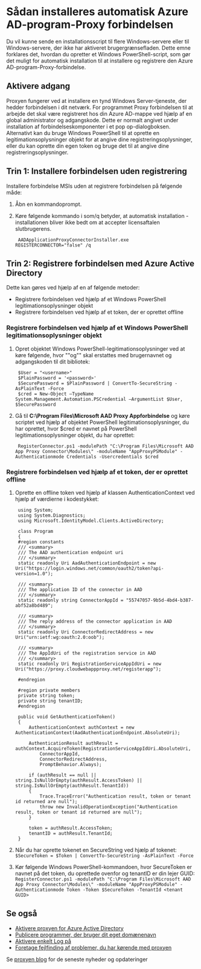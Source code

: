 <properties
    pageTitle="Sådan installeres automatisk Azure AD-program-Proxy forbindelsen | Microsoft Azure"
    description="Beskriver, hvordan du udfører en uovervåget installation af Azure AD-program-Proxy forbindelse til at levere sikker fjernadgang til dine lokale apps."
    services="active-directory"
    documentationCenter=""
    authors="kgremban"
    manager="femila"
    editor=""/>

<tags
    ms.service="active-directory"
    ms.workload="identity"
    ms.tgt_pltfrm="na"
    ms.devlang="na"
    ms.topic="article"
    ms.date="06/22/2016"
    ms.author="kgremban"/>

# <a name="how-to-silently-install-the-azure-ad-application-proxy-connector"></a>Sådan installeres automatisk Azure AD-program-Proxy forbindelsen

Du vil kunne sende en installationsscript til flere Windows-servere eller til Windows-servere, der ikke har aktiveret brugergrænsefladen. Dette emne forklares det, hvordan du opretter et Windows PowerShell-script, som gør det muligt for automatisk installation til at installere og registrere den Azure AD-program-Proxy-forbindelse.

## <a name="enabling-access"></a>Aktivere adgang
Proxyen fungerer ved at installere en tynd Windows Server-tjeneste, der hedder forbindelsen i dit netværk. For programmet Proxy forbindelsen til at arbejde det skal være registreret hos din Azure AD-mappe ved hjælp af en global administrator og adgangskode. Dette er normalt angivet under installation af forbindelseskomponenter i et pop op-dialogboksen. Alternativt kan du bruge Windows PowerShell til at oprette en legitimationsoplysninger objekt for at angive dine registreringsoplysninger, eller du kan oprette din egen token og bruge det til at angive dine registreringsoplysninger.

## <a name="step-1--install-the-connector-without-registration"></a>Trin 1: Installere forbindelsen uden registrering


Installere forbindelse MSIs uden at registrere forbindelsen på følgende måde:


1. Åbn en kommandoprompt.
2. Køre følgende kommando i som/q betyder, at automatisk installation - installationen bliver ikke bedt om at accepter licensaftalen slutbrugerens.

        AADApplicationProxyConnectorInstaller.exe REGISTERCONNECTOR="false" /q

## <a name="step-2-register-the-connector-with-azure-active-directory"></a>Trin 2: Registrere forbindelsen med Azure Active Directory
Dette kan gøres ved hjælp af en af følgende metoder:


- Registrere forbindelsen ved hjælp af et Windows PowerShell legitimationsoplysninger objekt
- Registrere forbindelsen ved hjælp af et token, der er oprettet offline

### <a name="register-the-connector-using-a-windows-powershell-credential-object"></a>Registrere forbindelsen ved hjælp af et Windows PowerShell legitimationsoplysninger objekt


1. Opret objektet Windows PowerShell-legitimationsoplysninger ved at køre følgende, hvor "<username>"og"<password>" skal erstattes med brugernavnet og adgangskoden til dit bibliotek:

        $User = "<username>"
        $PlainPassword = '<password>'
        $SecurePassword = $PlainPassword | ConvertTo-SecureString -AsPlainText -Force
        $cred = New-Object –TypeName System.Management.Automation.PSCredential –ArgumentList $User, $SecurePassword

2. Gå til **C:\Program Files\Microsoft AAD Proxy Appforbindelse** og køre scriptet ved hjælp af objektet PowerShell legitimationsoplysninger, du har oprettet, hvor $cred er navnet på PowerShell legitimationsoplysninger objekt, du har oprettet:

        RegisterConnector.ps1 -modulePath "C:\Program Files\Microsoft AAD App Proxy Connector\Modules\" -moduleName "AppProxyPSModule" -Authenticationmode Credentials -Usercredentials $cred


### <a name="register-the-connector-using-a-token-created-offline"></a>Registrere forbindelsen ved hjælp af et token, der er oprettet offline

1. Oprette en offline token ved hjælp af klassen AuthenticationContext ved hjælp af værdierne i kodestykket:


        using System;
        using System.Diagnostics;
        using Microsoft.IdentityModel.Clients.ActiveDirectory;

        class Program
        {
        #region constants
        /// <summary>
        /// The AAD authentication endpoint uri
        /// </summary>
        static readonly Uri AadAuthenticationEndpoint = new Uri("https://login.windows.net/common/oauth2/token?api-version=1.0");

        /// <summary>
        /// The application ID of the connector in AAD
        /// </summary>
        static readonly string ConnectorAppId = "55747057-9b5d-4bd4-b387-abf52a8bd489";

        /// <summary>
        /// The reply address of the connector application in AAD
        /// </summary>
        static readonly Uri ConnectorRedirectAddress = new Uri("urn:ietf:wg:oauth:2.0:oob");

        /// <summary>
        /// The AppIdUri of the registration service in AAD
        /// </summary>
        static readonly Uri RegistrationServiceAppIdUri = new Uri("https://proxy.cloudwebappproxy.net/registerapp");

        #endregion

        #region private members
        private string token;
        private string tenantID;
        #endregion

        public void GetAuthenticationToken()
        {
            AuthenticationContext authContext = new AuthenticationContext(AadAuthenticationEndpoint.AbsoluteUri);

            AuthenticationResult authResult = authContext.AcquireToken(RegistrationServiceAppIdUri.AbsoluteUri,
                ConnectorAppId,
                ConnectorRedirectAddress,
                PromptBehavior.Always);

            if (authResult == null || string.IsNullOrEmpty(authResult.AccessToken) || string.IsNullOrEmpty(authResult.TenantId))
            {
                Trace.TraceError("Authentication result, token or tenant id returned are null");
                throw new InvalidOperationException("Authentication result, token or tenant id returned are null");
            }

            token = authResult.AccessToken;
            tenantID = authResult.TenantId;
        }





2. Når du har oprette tokenet en SecureString ved hjælp af tokenet: <br>
`$SecureToken = $Token | ConvertTo-SecureString -AsPlainText -Force`
3. Kør følgende Windows PowerShell-kommandoen, hvor SecureToken er navnet på det token, du oprettede ovenfor og tenantID er din lejer GUID: <br>
`RegisterConnector.ps1 -modulePath "C:\Program Files\Microsoft AAD App Proxy Connector\Modules\" -moduleName "AppProxyPSModule" -Authenticationmode Token -Token $SecureToken -TenantId <tenant GUID>`



## <a name="see-also"></a>Se også

- [Aktivere proxyen for Azure Active Directory](active-directory-application-proxy-enable.md)
- [Publicere programmer, der bruger dit eget domænenavn](active-directory-application-proxy-custom-domains.md)
- [Aktivere enkelt Log på](active-directory-application-proxy-sso-using-kcd.md)
- [Foretage fejlfinding af problemer, du har kørende med proxyen](active-directory-application-proxy-troubleshoot.md)

Se [proxyen blog](http://blogs.technet.com/b/applicationproxyblog/) for de seneste nyheder og opdateringer
